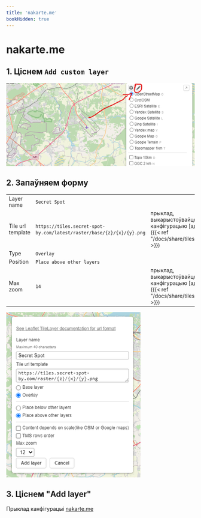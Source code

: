 ```yaml
---
title: 'nakarte.me'
bookHidden: true
---
```

# nakarte.me

## 1. Ціснем `Add custom layer`
![Add custom layer](./../nakarte/step-1.png)

## 2. Запаўняем форму


   |                   |                                                                       |                                                                                        |
   |-------------------|-----------------------------------------------------------------------|----------------------------------------------------------------------------------------|
   | Layer name        | `Secret Spot`                                                         |                                                                                        |
   | Tile url template | `https://tiles.secret-spot-by.com/latest/raster/base/{z}/{x}/{y}.png` | прыклад, выкарыстоўвайце канфігурацыю [адсюль]({{< ref "/docs/share/tiles/raster" >}}) |
   | Type              | `Overlay`                                                             |                                                                                        |
   | Position          | `Place above other layers`                                            |                                                                                        |
   | Max zoom          | `14`                                                                  | прыклад, выкарыстоўвайце канфігурацыю [адсюль]({{< ref "/docs/share/tiles/raster" >}}) |

![Add custom layer](./../nakarte/step-2.png)

## 3. Ціснем "Add layer"

Прыклад канфігурацыі [nakarte.me](https://nakarte.me/#m=7/53.64138/28.64136&l=O/-cseyJuYW1lIjoiU2VjcmV0IFNwb3QiLCJ1cmwiOiJodHRwczovL3RpbGVzLnNlY3JldC1zcG90LWJ5LmNvbS9sYXRlc3QvcmFzdGVyL2Jhc2Uve3p9L3t4fS97eX0ucG5nIiwidG1zIjpmYWxzZSwic2NhbGVEZXBlbmRlbnQiOnRydWUsIm1heFpvb20iOjE0LCJpc092ZXJsYXkiOnRydWUsImlzVG9wIjp0cnVlfQ==)


